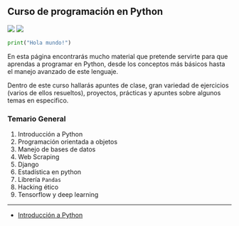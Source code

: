 ## Curso de programación en Python

![](https://img2.freepng.es/20190425/tej/kisspng-python-programming-language-computer-programming-c-how-to-learn-python-where-to-start-and-how-to-sta-5cc1bd894aba99.0676800815562008413061.jpg)
![](https://www.kindpng.com/picc/m/159-1595848_python-logo-png-transparent-background-python-logo-png.png)

```python
print("Hola mundo!")
```

En esta página encontrarás mucho material que pretende servirte para que aprendas a programar en Python, desde los conceptos más básicos hasta el manejo avanzado de este lenguaje.

Dentro de este curso hallarás apuntes de clase, gran variedad de ejercicios (varios de ellos resueltos), proyectos, prácticas y apuntes sobre algunos temas en especifico.

### Temario General

1. Introducción a Python
2. Programación orientada a objetos
3. Manejo de bases de datos
4. Web Scraping
5. Django
6. Estadística en python
7. Librería ``Pandas``
8. Hacking ético
9. Tensorflow y deep learning

---

* [Introducción a Python](index_curso_basico.md)
